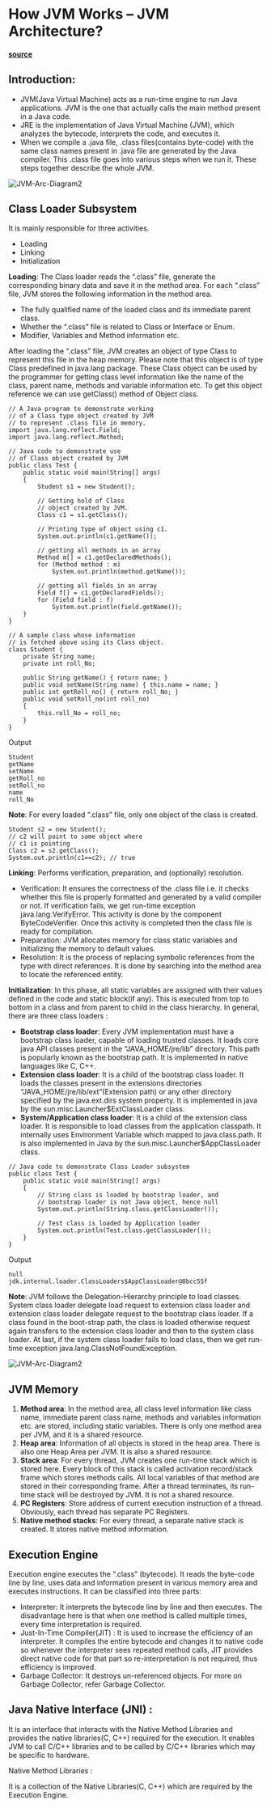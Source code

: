 # How JVM Works – JVM Architecture?

#### [source](https://www.geeksforgeeks.org/jvm-works-jvm-architecture/)

## Introduction:
- JVM(Java Virtual Machine) acts as a run-time engine to run Java applications. JVM is the one that actually calls the main method present in a Java code.
- JRE is the implementation of Java Virtual Machine (JVM), which analyzes the bytecode, interprets the code, and executes it.
- When we compile a .java file, .class files(contains byte-code) with the same class names present in .java file are generated by the Java compiler. This .class file goes into various steps when we run it. These steps together describe the whole JVM. 

![JVM-Arc-Diagram2](./img/jvm-3.png)
## Class Loader Subsystem

It is mainly responsible for three activities. 

- Loading
- Linking
- Initialization

**Loading**: The Class loader reads the “.class” file, generate the corresponding binary data and save it in the method area. For each “.class” file, JVM stores the following information in the method area. 
 

- The fully qualified name of the loaded class and its immediate parent class.
- Whether the “.class” file is related to Class or Interface or Enum.
- Modifier, Variables and Method information etc.

After loading the “.class” file, JVM creates an object of type Class to represent this file in the heap memory. Please note that this object is of type Class predefined in java.lang package. These Class object can be used by the programmer for getting class level information like the name of the class, parent name, methods and variable information etc. To get this object reference we can use getClass() method of Object class.
```
// A Java program to demonstrate working
// of a Class type object created by JVM
// to represent .class file in memory.
import java.lang.reflect.Field;
import java.lang.reflect.Method;

// Java code to demonstrate use
// of Class object created by JVM
public class Test {
	public static void main(String[] args)
	{
		Student s1 = new Student();

		// Getting hold of Class
		// object created by JVM.
		Class c1 = s1.getClass();

		// Printing type of object using c1.
		System.out.println(c1.getName());

		// getting all methods in an array
		Method m[] = c1.getDeclaredMethods();
		for (Method method : m)
			System.out.println(method.getName());

		// getting all fields in an array
		Field f[] = c1.getDeclaredFields();
		for (Field field : f)
			System.out.println(field.getName());
	}
}

// A sample class whose information
// is fetched above using its Class object.
class Student {
	private String name;
	private int roll_No;

	public String getName() { return name; }
	public void setName(String name) { this.name = name; }
	public int getRoll_no() { return roll_No; }
	public void setRoll_no(int roll_no)
	{
		this.roll_No = roll_no;
	}
}

```
Output
```
Student
getName
setName
getRoll_no
setRoll_no
name
roll_No
```
**Note**: For every loaded “.class” file, only one object of the class is created. 
 
```
Student s2 = new Student();
// c2 will point to same object where 
// c1 is pointing
Class c2 = s2.getClass();
System.out.println(c1==c2); // true
```

**Linking**: Performs verification, preparation, and (optionally) resolution. 
- Verification: It ensures the correctness of the .class file i.e. it checks whether this file is properly formatted and generated by a valid compiler or not. If verification fails, we get run-time exception java.lang.VerifyError. This activity is done by the component ByteCodeVerifier. Once this activity is completed then the class file is ready for compilation.
- Preparation: JVM allocates memory for class static variables and initializing the memory to default values. 
- Resolution: It is the process of replacing symbolic references from the type with direct references. It is done by searching into the method area to locate the referenced entity.

**Initialization**: In this phase, all static variables are assigned with their values defined in the code and static block(if any). This is executed from top to bottom in a class and from parent to child in the class hierarchy. 
In general, there are three class loaders : 
 
- **Bootstrap class loader**: Every JVM implementation must have a bootstrap class loader, capable of loading trusted classes. It loads core java API classes present in the “JAVA_HOME/jre/lib” directory. This path is popularly known as the bootstrap path. It is implemented in native languages like C, C++.
- **Extension class loader**: It is a child of the bootstrap class loader. It loads the classes present in the extensions directories “JAVA_HOME/jre/lib/ext”(Extension path) or any other directory specified by the java.ext.dirs system property. It is implemented in java by the sun.misc.Launcher$ExtClassLoader class.
- **System/Application class loader**: It is a child of the extension class loader. It is responsible to load classes from the application classpath. It internally uses Environment Variable which mapped to java.class.path. It is also implemented in Java by the sun.misc.Launcher$AppClassLoader class.

```
// Java code to demonstrate Class Loader subsystem
public class Test {
	public static void main(String[] args)
	{
		// String class is loaded by bootstrap loader, and
		// bootstrap loader is not Java object, hence null
		System.out.println(String.class.getClassLoader());

		// Test class is loaded by Application loader
		System.out.println(Test.class.getClassLoader());
	}
}
```
Output
```
null
jdk.internal.loader.ClassLoaders$AppClassLoader@8bcc55f
```

**Note**: JVM follows the Delegation-Hierarchy principle to load classes. System class loader delegate load request to extension class loader and extension class loader delegate request to the bootstrap class loader. If a class found in the boot-strap path, the class is loaded otherwise request again transfers to the extension class loader and then to the system class loader. At last, if the system class loader fails to load class, then we get run-time exception java.lang.ClassNotFoundException. 

![JVM-Arc-Diagram2](./img/jvmclassloader.jpg)

## JVM Memory 

1. **Method area**: In the method area, all class level information like class name, immediate parent class name, methods and variables information etc. are stored, including static variables. There is only one method area per JVM, and it is a shared resource. 
2. **Heap area**: Information of all objects is stored in the heap area. There is also one Heap Area per JVM. It is also a shared resource.
3. **Stack area**: For every thread, JVM creates one run-time stack which is stored here. Every block of this stack is called activation record/stack frame which stores methods calls. All local variables of that method are stored in their corresponding frame. After a thread terminates, its run-time stack will be destroyed by JVM. It is not a shared resource.
4. **PC Registers**: Store address of current execution instruction of a thread. Obviously, each thread has separate PC Registers.
5. **Native method stacks**: For every thread, a separate native stack is created. It stores native method information. 

## Execution Engine 

Execution engine executes the “.class” (bytecode). It reads the byte-code line by line, uses data and information present in various memory area and executes instructions. It can be classified into three parts:

- Interpreter: It interprets the bytecode line by line and then executes. The disadvantage here is that when one method is called multiple times, every time interpretation is required.
- Just-In-Time Compiler(JIT) : It is used to increase the efficiency of an interpreter. It compiles the entire bytecode and changes it to native code so whenever the interpreter sees repeated method calls, JIT provides direct native code for that part so re-interpretation is not required, thus efficiency is improved.
- Garbage Collector: It destroys un-referenced objects. For more on Garbage Collector, refer Garbage Collector.

## Java Native Interface (JNI) : 

It is an interface that interacts with the Native Method Libraries and provides the native libraries(C, C++) required for the execution. It enables JVM to call C/C++ libraries and to be called by C/C++ libraries which may be specific to hardware.

Native Method Libraries : 

It is a collection of the Native Libraries(C, C++) which are required by the Execution Engine.

